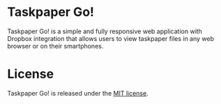 Taskpaper Go!
=============

Taskpaper Go! is a simple and fully responsive web application with Dropbox integration that allows users to view taskpaper files in any web browser or on their smartphones.

# License

Taskpaper Go! is released under the [MIT license](https://github.com/mr-ravioli/codebase/blob/master/LICENSE).